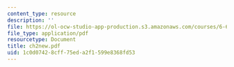 ```yaml
---
content_type: resource
description: ''
file: https://ol-ocw-studio-app-production.s3.amazonaws.com/courses/6-661-receivers-antennas-and-signals-spring-2003/1c0d07428cff75eda2f1599e8368fd53_ch2new.pdf
file_type: application/pdf
resourcetype: Document
title: ch2new.pdf
uid: 1c0d0742-8cff-75ed-a2f1-599e8368fd53
---
```

